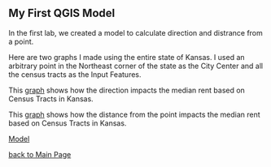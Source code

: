 ## My First QGIS Model
In the first lab, we created a model to calculate direction and distrance from a point.

Here are two graphs I made using the entire state of Kansas. I used an arbitrary point in the Northeast corner of the state as the City Center and all the census tracts as the Input Features. 

This [graph](dir_plot.html) shows how the direction impacts the median rent based on Census Tracts in Kansas.

This [graph](dist_plot.html) shows how the distance from the point impacts the median rent based on Census Tracts in Kansas. 

[Model](Distance_from_point.model3)

[back to Main Page](index.md)
